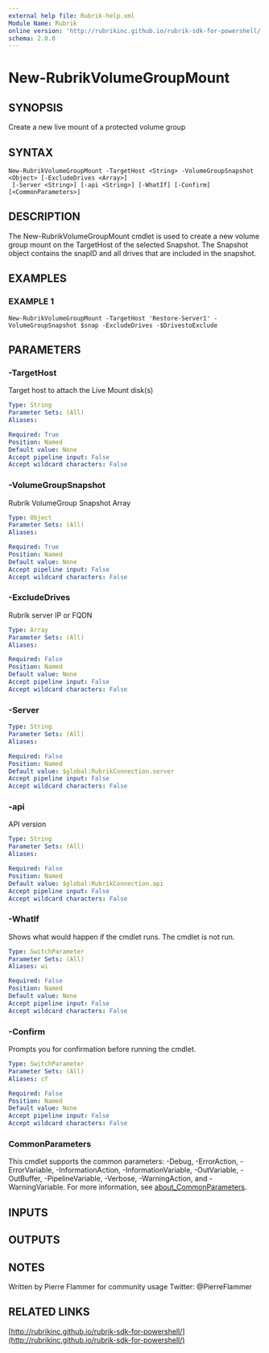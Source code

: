 ```yaml
---
external help file: Rubrik-help.xml
Module Name: Rubrik
online version: 'http://rubrikinc.github.io/rubrik-sdk-for-powershell/'
schema: 2.0.0
---
```


# New-RubrikVolumeGroupMount

## SYNOPSIS

Create a new live mount of a protected volume group

## SYNTAX

```text
New-RubrikVolumeGroupMount -TargetHost <String> -VolumeGroupSnapshot <Object> [-ExcludeDrives <Array>]
 [-Server <String>] [-api <String>] [-WhatIf] [-Confirm] [<CommonParameters>]
```

## DESCRIPTION

The New-RubrikVolumeGroupMount cmdlet is used to create a new volume group mount on the TargetHost of the selected Snapshot. The Snapshot object contains the snapID and all drives that are included in the snapshot.

## EXAMPLES

### EXAMPLE 1

```text
New-RubrikVolumeGroupMount -TargetHost 'Restore-Server1' -VolumeGroupSnapshot $snap -ExcludeDrives -$DrivestoExclude
```

## PARAMETERS

### -TargetHost

Target host to attach the Live Mount disk\(s\)

```yaml
Type: String
Parameter Sets: (All)
Aliases:

Required: True
Position: Named
Default value: None
Accept pipeline input: False
Accept wildcard characters: False
```

### -VolumeGroupSnapshot

Rubrik VolumeGroup Snapshot Array

```yaml
Type: Object
Parameter Sets: (All)
Aliases:

Required: True
Position: Named
Default value: None
Accept pipeline input: False
Accept wildcard characters: False
```

### -ExcludeDrives

Rubrik server IP or FQDN

```yaml
Type: Array
Parameter Sets: (All)
Aliases:

Required: False
Position: Named
Default value: None
Accept pipeline input: False
Accept wildcard characters: False
```

### -Server

```yaml
Type: String
Parameter Sets: (All)
Aliases:

Required: False
Position: Named
Default value: $global:RubrikConnection.server
Accept pipeline input: False
Accept wildcard characters: False
```

### -api

API version

```yaml
Type: String
Parameter Sets: (All)
Aliases:

Required: False
Position: Named
Default value: $global:RubrikConnection.api
Accept pipeline input: False
Accept wildcard characters: False
```

### -WhatIf

Shows what would happen if the cmdlet runs. The cmdlet is not run.

```yaml
Type: SwitchParameter
Parameter Sets: (All)
Aliases: wi

Required: False
Position: Named
Default value: None
Accept pipeline input: False
Accept wildcard characters: False
```

### -Confirm

Prompts you for confirmation before running the cmdlet.

```yaml
Type: SwitchParameter
Parameter Sets: (All)
Aliases: cf

Required: False
Position: Named
Default value: None
Accept pipeline input: False
Accept wildcard characters: False
```

### CommonParameters

This cmdlet supports the common parameters: -Debug, -ErrorAction, -ErrorVariable, -InformationAction, -InformationVariable, -OutVariable, -OutBuffer, -PipelineVariable, -Verbose, -WarningAction, and -WarningVariable. For more information, see [about\_CommonParameters](http://go.microsoft.com/fwlink/?LinkID=113216).

## INPUTS

## OUTPUTS

## NOTES

Written by Pierre Flammer for community usage Twitter: @PierreFlammer

## RELATED LINKS

[http://rubrikinc.github.io/rubrik-sdk-for-powershell/](http://rubrikinc.github.io/rubrik-sdk-for-powershell/)

